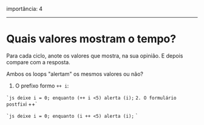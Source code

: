 importância: 4

---

# Quais valores mostram o tempo?

Para cada ciclo, anote os valores que mostra, na sua opinião. E depois compare com a resposta.

Ambos os loops "alertam" os mesmos valores ou não?

1. O prefixo formo `++ i`:

`` `js
deixe i = 0;
enquanto (++ i <5) alerta (i);
`` `
2. O formulário postfix `i ++`

`` `js
deixe i = 0;
enquanto (i ++ <5) alerta (i);
`` `

